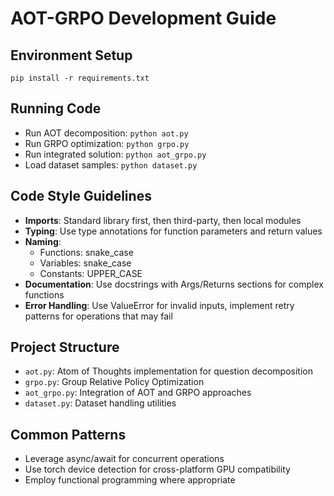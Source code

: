 # AOT-GRPO Development Guide

## Environment Setup
```
pip install -r requirements.txt
```

## Running Code
- Run AOT decomposition: `python aot.py`
- Run GRPO optimization: `python grpo.py`
- Run integrated solution: `python aot_grpo.py`
- Load dataset samples: `python dataset.py`

## Code Style Guidelines
- **Imports**: Standard library first, then third-party, then local modules
- **Typing**: Use type annotations for function parameters and return values
- **Naming**: 
  - Functions: snake_case
  - Variables: snake_case
  - Constants: UPPER_CASE
- **Documentation**: Use docstrings with Args/Returns sections for complex functions
- **Error Handling**: Use ValueError for invalid inputs, implement retry patterns for operations that may fail

## Project Structure
- `aot.py`: Atom of Thoughts implementation for question decomposition
- `grpo.py`: Group Relative Policy Optimization
- `aot_grpo.py`: Integration of AOT and GRPO approaches
- `dataset.py`: Dataset handling utilities

## Common Patterns
- Leverage async/await for concurrent operations
- Use torch device detection for cross-platform GPU compatibility
- Employ functional programming where appropriate